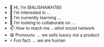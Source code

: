 - 👋 Hi, I’m @ALISHAIKH780
- 👀 I’m interested in ...
- 🌱 I’m currently learning ...
- 💞️ I’m looking to collaborate on ...
- 📫 How to reach me ...whol sociol network 
- 😄 Pronouns: ... we sells luxury not a product 
- ⚡ Fun fact: ... we are human

<!---
ALISHAIKH780/ALISHAIKH780 is a ✨ special ✨ repository because its `README.md` (this file) appears on your GitHub profile.
You can click the Preview link to take a look at your changes.
--->
